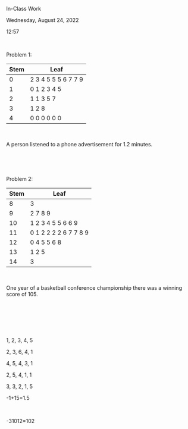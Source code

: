 In-Class Work

Wednesday, August 24, 2022

12:57

 

Problem 1:

| Stem | Leaf                |
|------|---------------------|
| 0    | 2 3 4 5 5 5 6 7 7 9 |
| 1    | 0 1 2 3 4 5         |
| 2    | 1 1 3 5 7           |
| 3    | 1 2 8               |
| 4    | 0 0 0 0 0 0         |

 

A person listened to a phone advertisement for 1.2 minutes.

 

 

Problem 2:

| Stem | Leaf                  |
|------|-----------------------|
| 8    | 3                     |
| 9    | 2 7 8 9               |
| 10   | 1 2 3 4 5 5 6 6 9     |
| 11   | 0 1 2 2 2 2 6 7 7 8 9 |
| 12   | 0 4 5 5 6 8           |
| 13   | 1 2 5                 |
| 14   | 3                     |

 

One year of a basketball conference championship there was a winning score of 105.

 

 

 

1, 2, 3, 4, 5

2, 3, 6, 4, 1

4, 5, 4, 3, 1

2, 5, 4, 1, 1

3, 3, 2, 1, 5

-1+15=1.5

 

-31012=102


